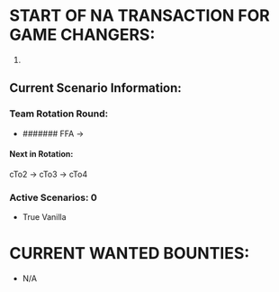 # START OF NA TRANSACTION FOR GAME CHANGERS:

1) 

## Current Scenario Information:

### Team Rotation Round:

- ####### FFA -> 

#### Next in Rotation:

cTo2 -> cTo3 -> cTo4


### Active Scenarios: 0

- True Vanilla

# CURRENT WANTED BOUNTIES:
- N/A
